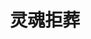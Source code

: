 ---
layout: work-detail
title: "灵魂拒葬"
sort_by_date: "2019-05-18"
work_details:
  title: "灵魂拒葬"
  location: "SJSU Morris Dailey Auditorium"
  dates:
    - "2019-05-18"
  banner_image: "/assets/imgs/works/2019-bury-the-dead/bury-the-dead-banner.jpg"
  poster_image: "/assets/imgs/works/2019-bury-the-dead/bury-the-dead-poster.jpg"
  brochure: "/assets/files/works/2019-bury-the-dead/bury-the-dead-brochure.pdf"
  introduction: "阴风冷雨，战马长嘶，炮火轰鸣。从凡尔登的千里战壕，到日德兰的万顷波涛，再到伊斯坦布尔的巍峨城堡，一千万平方公里之内，目之所及尽是滚滚浓烟，硝烟中掺杂着血腥与腐臭的气息，烟雾背后若隐若现的是一张张狰狞的面孔。帝国争霸的野心点燃了整个欧洲。全歼敌人守军，夺回这个战略高地，国会发来了嘉奖令，这一役堪称将军阁下军事生涯中最为辉煌的一笔。欧洲的战火将整个世界烤得炙热，一船又一船的生力军从弗吉尼亚出发，刚越过北大西洋的惊涛骇浪，便命断他乡。只不过，报告长官，有几个阵亡的士兵拒绝被埋葬。幽灵，拒绝被埋葬的幽灵，在欧洲游荡。将军、参谋、医生、上尉，机关用尽，只为围剿这些桀骜不驯的幽灵。约翰，我给你织了一件毛衣，你穿上看看，合适么？亲爱的，我们赢了。不，我爱你……<br><br>当硝烟的气味飘到大洋彼岸，当阵亡通知书震醒春闺梦中的人，当酒精已经不足以再次麻痹神经，那些妻子、情人、母亲、姊妹将如何承受这场战争？而那些幽灵，又将何去何从？"
  production_team:
    - page_title: "主要演员"
      members:
        - name: "约翰⋅谢林"
          person: "陈序"
        - name: "贝丝⋅谢林"
          person: "李佳琦"
        - name: "亨利⋅莱维"
          person: "陈思源"
        - name: "琼恩⋅柏克"
          person: "李周嘉"
        - name: "瓦尔兹⋅摩尔根"
          person: "刘锐"
        - name: "朱莉亚⋅布莱克"
          person: "沈学思"
        - name: "杰米⋅迪恩"
          person: "刘天泽"
        - name: "伊丽莎白⋅迪恩"
          person: "刘小叶"
        - name: "韦伯斯特"
          person: "孙研"
        - name: "玛莎⋅韦伯斯特"
          person: "贾彤珺"
        - name: "汤姆⋅德里斯科"
          person: "李泽宇"
        - name: "凯瑟琳⋅德里斯科"
          person: "王潇咏"
        - person: "范子宜"
          role: "医疗兵"
        - person: "卢樱丹"
          role: "医疗兵"
        - person: "张茜"
          role: "医疗兵"
        - person: "董仕"
          role: "上尉"
        - person: "周梓桐"
          role: "参谋"
        - person: "沈诗哲"
          role: "将军"
        - person: "梁晨"
          role: "医生"
    - page_title: "导演制作团队"
      members:
        - name: "制作人"
          person: "朱本正"
        - name: "助理制作人"
          person: "梁晨"
        - name: "助理制作人"
          person: "王逸帆"
        - name: "助理制作人"
          person: "李周嘉"
        - name: "导演"
          person: "周思韵"
        - name: "副导演"
          person: "沈诗哲"
        - name: "副导演"
          person: "贾小荣"
        - name: "舞台监督"
          person: "王艳秋"
        - name: "舞台监督助理"
          person: "黄绪昕"
    - page_title: "后台"
      members:
        - name: "舞台美术"
          person: "曾月"
        - name: "技术总监"
          person: "曾月"
        - name: "技术指导"
          person: "廖汀"
        - name: "技术指导"
          person: "孙研"
        - name: "道具"
          person: "刘小叶"
        - name: "道具"
          person: "周梓桐"
        - name: "服装"
          person: "李周嘉"
        - name: "服装"
          person: "王潇咏"
        - name: "化妆"
          person: "虞杉"
        - name: "化妆"
          person: "Ivy Wu"
        - name: "灯光"
          person: "李云琦"
        - name: "音效"
          person: "贾韬"
        - name: "音效"
          person: "曹原"
        - name: "平面设计"
          person: "柴子娴"
        - name: "平面设计"
          person: "李周嘉"
        - name: "配舞"
          person: "周思韵"
        - name: "配舞"
          person: "王力尓"
  photos:
    - image: "/assets/imgs/works/2019-bury-the-dead/final-curtain1.jpg"
      size: "large"
      caption: "谢幕"
    - image: "/assets/imgs/works/2019-bury-the-dead/final-curtain2.jpg"
      size: "large"
      caption: "谢幕"
    - image: "/assets/imgs/works/2019-bury-the-dead/final-makeup1.jpg"
      size: "large"
      caption: "定妆照"
    - image: "/assets/imgs/works/2019-bury-the-dead/final-makeup2.jpg"
      size: "large"
      caption: "定妆照"
    - image: "/assets/imgs/works/2019-bury-the-dead/final-makeup3.jpg"
      size: "large"
      caption: "定妆照"
    - image: "/assets/imgs/works/2019-bury-the-dead/stage1.jpg"
      size: "large"
      caption: "演出剧照"
    - image: "/assets/imgs/works/2019-bury-the-dead/stage2.jpg"
      size: "large"
      caption: "演出剧照"
    - image: "/assets/imgs/works/2019-bury-the-dead/stage3.jpg"
      size: "large"
      caption: "演出剧照"
---
